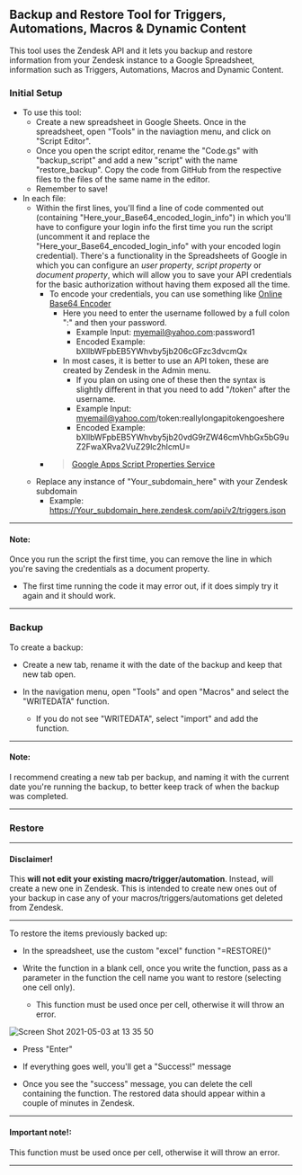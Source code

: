 ## Backup and Restore Tool for Triggers, Automations, Macros & Dynamic Content

This tool uses the Zendesk API and it lets you backup and restore information from your Zendesk instance to a Google Spreadsheet, information such as Triggers, Automations, Macros and Dynamic Content.

### Initial Setup
- To use this tool:
  - Create a new spreadsheet in Google Sheets. Once in the spreadsheet, open "Tools" in the naviagtion menu, and click on "Script Editor".
  - Once you open the script editor, rename the "Code.gs" with "backup_script" and add a new "script" with the name "restore_backup".  Copy the code from GitHub from the respective files to the files of the same name in the editor. 
  - Remember to save!
- In each file:
  - Within the first lines, you'll find a line of code commented out (containing "Here_your_Base64_encoded_login_info") in which you'll have to configure your login info the first time you run the script (uncomment it and replace the "Here_your_Base64_encoded_login_info" with your encoded login credential). There's a functionality in the Spreadsheets of Google in which you can configure an _user property_, _script property_ or _document property_, which will allow you to save your API credentials for the basic authorization without having them exposed all the time.
    - To encode your credentials, you can use something like [Online Base64 Encoder](https://www.base64encode.org/) 
      - Here you need to enter the username followed by a full colon ":" and then your password.
        - Example Input: myemail@yahoo.com:password1
        - Encoded Example: bXllbWFpbEB5YWhvby5jb206cGFzc3dvcmQx
      - In most cases, it is better to use an API token, these are created by Zendesk in the Admin menu.
        - If you plan on using one of these then the syntax is slightly different in that you need to add "/token" after the username.
        - Example Input: myemail@yahoo.com/token:reallylongapitokengoeshere
        - Encoded Example: bXllbWFpbEB5YWhvby5jb20vdG9rZW46cmVhbGx5bG9uZ2FwaXRva2VuZ29lc2hlcmU=
    - > [Google Apps Script Properties Service](https://developers.google.com/apps-script/guides/properties)
  - Replace any instance of "Your_subdomain_here" with your Zendesk subdomain
    - Example: https://Your_subdomain_here.zendesk.com/api/v2/triggers.json 

---

#### Note:

Once you run the script the first time, you can remove the line in which you're saving the credentials as a document property.
- The first time running the code it may error out, if it does simply try it again and it should work.

---

### Backup

To create a backup:

- Create a new tab, rename it with the date of the backup and keep that new tab open.

- In the navigation menu, open "Tools" and open "Macros" and select the "WRITEDATA" function.

  - If you do not see "WRITEDATA", select "import" and add the function.

---

#### Note:

I recommend creating a new tab per backup, and naming it with the current date you're running the backup, to better keep track of when the backup was completed.

---

### Restore

---

#### Disclaimer!

This **will not edit your existing macro/trigger/automation**. Instead, will create a new one in Zendesk. This is intended to create new ones out of your backup in case any of your macros/triggers/automations get deleted from Zendesk.

---

To restore the items previously backed up:

- In the spreadsheet, use the custom "excel" function "=RESTORE()"

- Write the function in a blank cell, once you write the function, pass as a parameter in the function the cell name you want to restore (selecting one cell only).

  - This function must be used once per cell, otherwise it will throw an error.

![Screen Shot 2021-05-03 at 13 35 50](https://user-images.githubusercontent.com/51498514/116881170-36505800-ac23-11eb-84d8-5a63822185da.png)

- Press "Enter"

- If everything goes well, you'll get a "Success!" message

- Once you see the "success" message, you can delete the cell containing the function. The restored data should appear within a couple of minutes in Zendesk.

---

#### Important note!:

This function must be used once per cell, otherwise it will throw an error.

---
